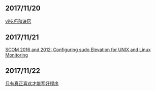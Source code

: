## 2017/11/20

[vi技巧和诀窍](https://www.ibm.com/developerworks/cn/aix/library/au-vitips.html)

## 2017/11/21

[SCOM 2016 and 2012: Configuring sudo Elevation for UNIX and Linux Monitoring](https://social.technet.microsoft.com/wiki/contents/articles/7375.scom-2016-and-2012-configuring-sudo-elevation-for-unix-and-linux-monitoring.aspx)

## 2017/11/22

[只有真正喜欢才能写好程序](blog.jobbole.com/112280/)

















